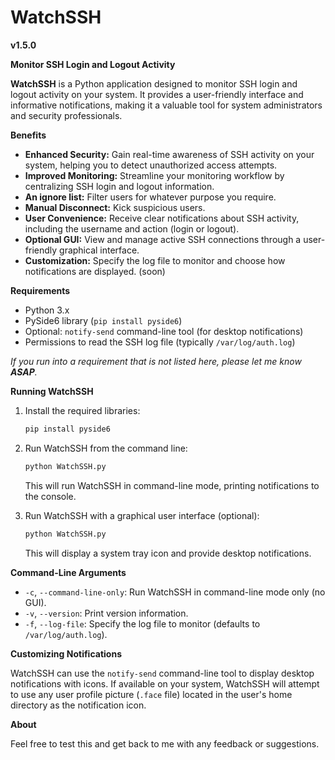 # WatchSSH

**v1.5.0**

**Monitor SSH Login and Logout Activity**

**WatchSSH** is a Python application designed to monitor SSH login and logout activity on your system. It provides a user-friendly interface and informative notifications, making it a valuable tool for system administrators and security professionals.

**Benefits**

* **Enhanced Security:** Gain real-time awareness of SSH activity on your system, helping you to detect unauthorized access attempts.
* **Improved Monitoring:** Streamline your monitoring workflow by centralizing SSH login and logout information.
* **An ignore list:** Filter users for whatever purpose you require.
* **Manual Disconnect:** Kick suspicious users.
* **User Convenience:** Receive clear notifications about SSH activity, including the username and action (login or logout).
* **Optional GUI:**  View and manage active SSH connections through a user-friendly graphical interface.
* **Customization:**  Specify the log file to monitor and choose how notifications are displayed. (soon)

**Requirements**

* Python 3.x
* PySide6 library (`pip install pyside6`)
* Optional: `notify-send` command-line tool (for desktop notifications)
* Permissions to read the SSH log file (typically `/var/log/auth.log`)

*If you run into a requirement that is not listed here, please let me know **ASAP**.*

**Running WatchSSH**

1.  Install the required libraries:

     ```bash
     pip install pyside6
     ```

2.  Run WatchSSH from the command line:

     ```bash
     python WatchSSH.py
     ```

    This will run WatchSSH in command-line mode, printing notifications to the console.

3.  Run WatchSSH with a graphical user interface (optional):

     ```bash
     python WatchSSH.py
     ```

    This will display a system tray icon and provide desktop notifications.

**Command-Line Arguments**

* `-c`, `--command-line-only`: Run WatchSSH in command-line mode only (no GUI).
* `-v`, `--version`: Print version information.
* `-f`, `--log-file`: Specify the log file to monitor (defaults to `/var/log/auth.log`).

**Customizing Notifications**

WatchSSH can use the `notify-send` command-line tool to display desktop notifications with icons. If available on your system, WatchSSH will attempt to use any user profile picture (`.face` file) located in the user's home directory as the notification icon.  

**About**

Feel free to test this and get back to me with any feedback or suggestions.


